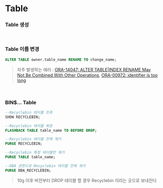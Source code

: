 Table
===

### Table 생성

<br>

### Table 이름 변경
```sql
ALTER TABLE owner.table_name RENAME TO change_name;
```
>자주 발생하는 에러 : [ORA-14047: ALTER TABLE|INDEX RENAME May Not Be Combined With Other Operations](./Error/14047.md), [ORA-00972: identifier is too long](./Error/00972.md)

<br>

### BIN$... Table
```sql
--Recyclebin 테이블 조회
SHOW RECYCLEBIN;

--Recyclebin 테이블 복원
FLASHBACK TABLE table_name TO BEFORE DROP;

--Recyclebin 테이블 전체 제거
PURGE RECYCLEBIN;

--Recyclebin 특정 테이블만 제거
PURGE TABLE table_name;

--DBA 권한으로 Recyclebin 테이블 전체 제거
PURGE DBA_RECYCLEBIN;
```
>10g 이후 버전부터 DROP 테이블 할 경우 Recyclebin 이라는 곳으로 보내진다

<br>

### 
